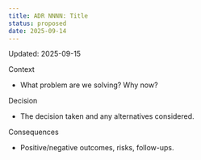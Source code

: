 ```yaml
---
title: ADR NNNN: Title
status: proposed
date: 2025-09-14
---
```

Updated: 2025-09-15

Context
- What problem are we solving? Why now?

Decision
- The decision taken and any alternatives considered.

Consequences
- Positive/negative outcomes, risks, follow-ups.

